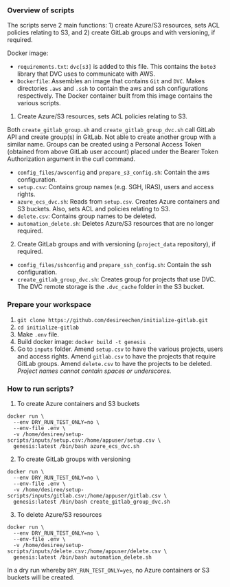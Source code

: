 ### Overview of scripts

The scripts serve 2 main functions: 1) create Azure/S3 resources, sets ACL policies relating to S3, and 2) create GitLab groups and with versioning, if required.

Docker image:
- `requirements.txt`: `dvc[s3]` is added to this file. This contains the `boto3` library that DVC uses to communicate with AWS. 
- `Dockerfile`: Assembles an image that contains `Git` and `DVC`. Makes directories `.aws` and `.ssh` to contain the aws and ssh configurations respectively. The Docker container built from this image contains the various scripts. 

1. Create Azure/S3 resources, sets ACL policies relating to S3.

Both `create_gitlab_group.sh` and `create_gitlab_group_dvc.sh` call GitLab API and create group(s) in GitLab. Not able to create another group with a similar name. Groups can be created using a Personal Access Token (obtained from above GitLab user account) placed under the Bearer Token Authorization argument in the curl command. 

- `config_files/awsconfig` and `prepare_s3_config.sh`: Contain the aws configuration. 
- `setup.csv`: Contains group names (e.g. SGH, IRAS), users and access rights.
- `azure_ecs_dvc.sh`: Reads from `setup.csv`. Creates Azure containers and S3 buckets. Also, sets ACL and policies relating to S3.
- `delete.csv`: Contains group names to be deleted. 
- `automation_delete.sh`: Deletes Azure/S3 resources that are no longer required. 

2. Create GitLab groups and with versioning (`project_data` repository), if required.

- `config_files/sshconfig` and `prepare_ssh_config.sh`: Contain the ssh configuration. 
- `create_gitlab_group_dvc.sh`: Creates group for projects that use DVC. The DVC remote storage is the `.dvc_cache` folder in the S3 bucket.

### Prepare your workspace

1. `git clone https://github.com/desireechen/initialize-gitlab.git`
2. `cd initialize-gitlab`
3. Make `.env` file.
4. Build docker image: `docker build -t genesis .`
5. Go to `inputs` folder. Amend `setup.csv` to have the various projects, users and access rights. Amend `gitlab.csv` to have the projects that require GitLab groups. Amend `delete.csv` to have the projects to be deleted. _Project names cannot contain spaces or underscores._ 

### How to run scripts?

1. To create Azure containers and S3 buckets

```
docker run \
  --env DRY_RUN_TEST_ONLY=no \
  --env-file .env \
  -v /home/desiree/setup-scripts/inputs/setup.csv:/home/appuser/setup.csv \
  genesis:latest /bin/bash azure_ecs_dvc.sh
```

2. To create GitLab groups with versioning

```
docker run \
  --env DRY_RUN_TEST_ONLY=no \
  --env-file .env \
  -v /home/desiree/setup-scripts/inputs/gitlab.csv:/home/appuser/gitlab.csv \
  genesis:latest /bin/bash create_gitlab_group_dvc.sh
```

3. To delete Azure/S3 resources

```
docker run \
  --env DRY_RUN_TEST_ONLY=no \
  --env-file .env \
  -v /home/desiree/setup-scripts/inputs/delete.csv:/home/appuser/delete.csv \
  genesis:latest /bin/bash automation_delete.sh
```

In a dry run whereby `DRY_RUN_TEST_ONLY=yes`, no Azure containers or S3 buckets will be created.